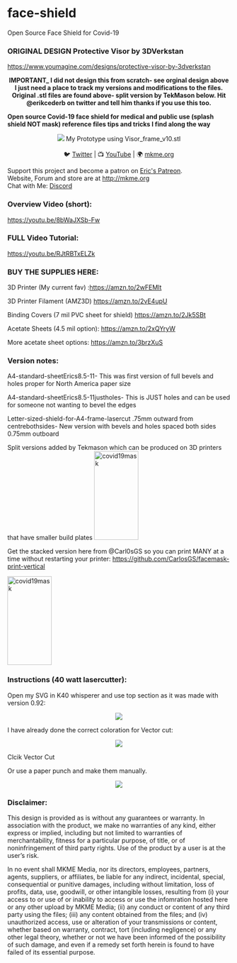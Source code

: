# face-shield
Open Source Face Shield for Covid-19

### ORIGINAL DESIGN Protective Visor by 3DVerkstan 

 https://www.youmagine.com/designs/protective-visor-by-3dverkstan
 

<p align="center">
<b>IMPORTANT_ I did not design this from scratch- see orginal design above I just need a place to track my versions and modifications to the files. Original .stl files are found above- split version by TekMason below. Hit @erikcederb on twitter and tell him thanks if you use this too. 

Open source Covid-19 face shield for medical and public use (splash shield NOT mask) reference files tips and tricks I find along the way</b><br>

 <p align="center"><img src="https://github.com/MKme/face-shield/blob/master/Photos/3.jpg"/>
My Prototype using Visor_frame_v10.stl
  <br>
<br>🐦 <a href="https://twitter.com/mkmeorg">Twitter</a>
| 📺 <a href="https://www.youtube.com/mkmeorg">YouTube</a>
| 🌍 <a href="http://www.mkme.org">mkme.org</a><br>

Support this project and become a patron on <a href="http://mkme.org/patreon">Eric's Patreon</a>.<br>
Website, Forum and store are at http://mkme.org <br>
Chat with Me: <a href="https://discord.gg/j9S4Fgv">Discord</a></b>
</p>

### Overview Video (short):
https://youtu.be/8bWaJXSb-Fw

### FULL Video Tutorial:
https://youtu.be/RJtRBTxELZk

### BUY THE SUPPLIES HERE:

3D Printer (My current fav) :https://amzn.to/2wFEMlt

3D Printer Filament (AMZ3D) https://amzn.to/2vE4upU

Binding Covers (7 mil PVC sheet for shield) https://amzn.to/2Jk5SBt

Acetate Sheets (4.5 mil option): https://amzn.to/2xQYryW

More acetate sheet options: https://amzn.to/3brzXuS

### Version notes:
A4-standard-sheetErics8.5-11- This was first version of full bevels and holes proper for North America paper size

A4-standard-sheetErics8.5-11justholes- This is JUST holes and can be used for someone not wanting to bevel the edges

Letter-sized-shield-for-A4-frame-lasercut .75mm outward from centrebothsides- New version with bevels and holes spaced both sides 0.75mm outboard

Split versions added by Tekmason which can be produced on 3D printers that have smaller build plates
<img src="https://github.com/MKme/face-shield/blob/master/STLs/SplitDesign/Photo01.jpg" alt="covid19mask" style="width:100px;height:200px;">

Get the stacked version here from @Carl0sGS so you can print MANY at a time without restarting your printer:
https://github.com/CarlosGS/facemask-print-vertical

<img src="https://github.com/MKme/face-shield/blob/master/Photos/stacked%20.PNG" alt="covid19mask" style="width:100px;height:200px;">

### Instructions (40 watt lasercutter):

Open my SVG in K40 whisperer and use top section as it was made with version 0.92:

 <p align="center"><img src="https://github.com/MKme/face-shield/blob/master/Photos/K40.PNG"/>

I have already done the correct coloration for Vector cut:

 <p align="center"><img src="https://github.com/MKme/face-shield/blob/master/Photos/3.PNG"/>
 
Clcik Vector Cut 

Or use a paper punch and make them manually. 
<p align="center"><img src="https://github.com/MKme/face-shield/blob/master/Photos/2.JPG"/>

### Disclaimer: 

This design is provided as is without any guarantees or warranty. In association with the product, we make no warranties of any kind, either express or implied, including but not limited to warranties of merchantability, fitness for a particular purpose, of title, or of noninfringement of third party rights. Use of the product by a user is at the user’s risk.

In no event shall MKME Media, nor its directors, employees, partners, agents, suppliers, or affiliates, be liable for any indirect, incidental, special, consequential or punitive damages, including without limitation, loss of profits, data, use, goodwill, or other intangible losses, resulting from (i) your access to or use of or inability to access or use the infomration hosted here or any other upload by MKME Media; (ii) any conduct or content of any third party using the files; (iii) any content obtained from the files; and (iv) unauthorized access, use or alteration of your transmissions or content, whether based on warranty, contract, tort (including negligence) or any other legal theory, whether or not we have been informed of the possibility of such damage, and even if a remedy set forth herein is found to have failed of its essential purpose.


